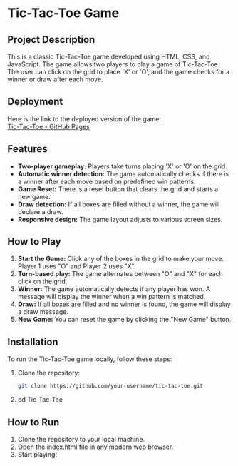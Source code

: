 # Tic-Tac-Toe Game

## Project Description

This is a classic Tic-Tac-Toe game developed using HTML, CSS, and JavaScript. The game allows two players to play a game of Tic-Tac-Toe. The user can click on the grid to place 'X' or 'O', and the game checks for a winner or draw after each move.

## Deployment

Here is the link to the deployed version of the game:  
[Tic-Tac-Toe - GitHub Pages](https://mithun-am.github.io/Tic-Tac-Toe/)

## Features

- **Two-player gameplay:** Players take turns placing 'X' or 'O' on the grid.
- **Automatic winner detection:** The game automatically checks if there is a winner after each move based on predefined win patterns.
- **Game Reset:** There is a reset button that clears the grid and starts a new game.
- **Draw detection:** If all boxes are filled without a winner, the game will declare a draw.
- **Responsive design:** The game layout adjusts to various screen sizes.

## How to Play

1. **Start the Game:** Click any of the boxes in the grid to make your move. Player 1 uses "O" and Player 2 uses "X".
2. **Turn-based play:** The game alternates between "O" and "X" for each click on the grid.
3. **Winner:** The game automatically detects if any player has won. A message will display the winner when a win pattern is matched.
4. **Draw:** If all boxes are filled and no winner is found, the game will display a draw message.
5. **New Game:** You can reset the game by clicking the "New Game" button.

## Installation

To run the Tic-Tac-Toe game locally, follow these steps:

1. Clone the repository:
   ```bash
   git clone https://github.com/your-username/tic-tac-toe.git

2. cd Tic-Tac-Toe

## How to Run
1. Clone the repository to your local machine.
2. Open the index.html file in any modern web browser.
3. Start playing!

